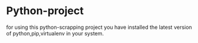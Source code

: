 # Python-project
for using this python-scrapping project you have installed the latest version of python,pip,virtualenv in your system.
